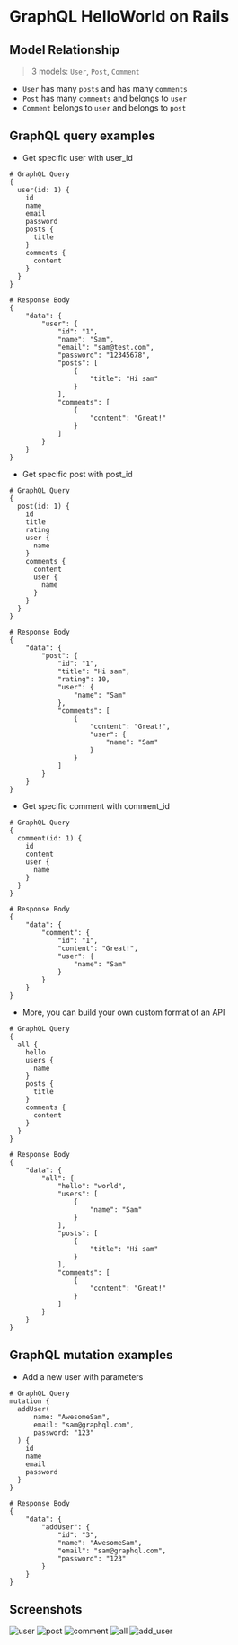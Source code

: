 # GraphQL HelloWorld on Rails

## Model Relationship
> 3 models: `User`, `Post`, `Comment`

* `User` has many `posts` and has many `comments`
* `Post` has many `comments` and belongs to `user`
* `Comment` belongs to `user` and belongs to `post`  

## GraphQL query examples

* Get specific user with user_id
```
# GraphQL Query
{
  user(id: 1) {
    id
    name
    email
    password
    posts {
      title
    }
    comments {
      content
    }
  }
}

# Response Body
{
    "data": {
        "user": {
            "id": "1",
            "name": "Sam",
            "email": "sam@test.com",
            "password": "12345678",
            "posts": [
                {
                    "title": "Hi sam"
                }
            ],
            "comments": [
                {
                    "content": "Great!"
                }
            ]
        }
    }
}
```

* Get specific post with post_id
```
# GraphQL Query
{
  post(id: 1) {
    id
    title
    rating
    user {
      name
    }
    comments {
      content
      user {
        name
      }
    }
  }
}

# Response Body
{
    "data": {
        "post": {
            "id": "1",
            "title": "Hi sam",
            "rating": 10,
            "user": {
                "name": "Sam"
            },
            "comments": [
                {
                    "content": "Great!",
                    "user": {
                        "name": "Sam"
                    }
                }
            ]
        }
    }
}
```

* Get specific comment with comment_id
```
# GraphQL Query
{
  comment(id: 1) {
    id
    content
    user {
      name
    }
  }
}

# Response Body
{
    "data": {
        "comment": {
            "id": "1",
            "content": "Great!",
            "user": {
                "name": "Sam"
            }
        }
    }
}
```
* More, you can build your own custom format of an API
```
# GraphQL Query
{
  all {
    hello
    users {
      name
    }
    posts {
      title
    }
    comments {
      content
    }
  }
}

# Response Body
{
    "data": {
        "all": {
            "hello": "world",
            "users": [
                {
                    "name": "Sam"
                }
            ],
            "posts": [
                {
                    "title": "Hi sam"
                }
            ],
            "comments": [
                {
                    "content": "Great!"
                }
            ]
        }
    }
}
```

## GraphQL mutation examples

* Add a new user with parameters

```
# GraphQL Query
mutation {
  addUser(
      name: "AwesomeSam",
      email: "sam@graphql.com",
      password: "123"
  ) {
    id
    name
    email
    password
  }
}

# Response Body
{
    "data": {
        "addUser": {
            "id": "3",
            "name": "AwesomeSam",
            "email": "sam@graphql.com",
            "password": "123"
        }
    }
}
```

## Screenshots
![user](https://github.com/shrimp509/graphql-rails-helloworld/blob/master/screenshots/graphql_user.png)
![post](https://github.com/shrimp509/graphql-rails-helloworld/blob/master/screenshots/graphql_post.png)
![comment](https://github.com/shrimp509/graphql-rails-helloworld/blob/master/screenshots/graphql_comment.png)
![all](https://github.com/shrimp509/graphql-rails-helloworld/blob/master/screenshots/graphql_all.png)
![add_user](https://github.com/shrimp509/graphql-rails-helloworld/blob/master/screenshots/graphql_add_user.png)
